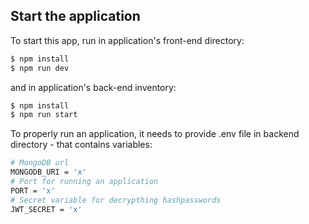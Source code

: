 ## Start the application

To start this app, run in application's front-end directory:

```bash
$ npm install
$ npm run dev
```

and in application's back-end inventory:

```bash
$ npm install
$ npm run start
```

To properly run an application, it needs to provide .env file in backend directory - that contains variables:

```bash
# MongoDB url
MONGODB_URI = 'x'
# Port for running an application
PORT = 'x'
# Secret variable for decrypthing hashpasswords
JWT_SECRET = 'x'
```
